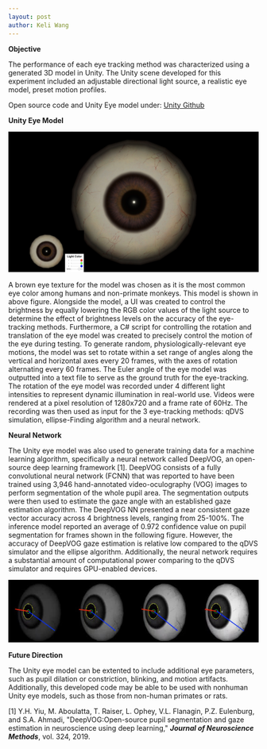 ```yaml
---
layout: post
author: Keli Wang
---
```

**Objective**

The performance of each eye tracking method was characterized using a generated 3D model in Unity. The Unity scene developed for this experiment included an adjustable directional light source, a realistic eye model, preset motion profiles.

Open source code and Unity Eye model under: [Unity Github](https://github.com/keli214/UNITY)

**Unity Eye Model**

![Unity Eye Model](../images/eye_model.png)

A brown eye texture for the model was chosen as it is the most common eye color among humans and non-primate monkeys. This model is shown in above figure. Alongside the model, a UI was created to control the brightness by equally lowering the RGB color values of the light source to determine the effect of brightness levels on the accuracy of the eye-tracking methods. Furthermore, a C# script for controlling the rotation and translation of the eye model was created to precisely control the motion of the eye during testing. To generate random, physiologically-relevant eye motions, the model was set to rotate within a set range of angles along the vertical and horizontal axes every 20 frames, with the axes of rotation alternating every 60 frames. The Euler angle of the eye model was outputted into a text file to serve as the ground truth for the eye-tracking. The rotation of the eye model was recorded under 4 different light intensities to represent dynamic illumination in real-world use. Videos were rendered at a pixel resolution of 1280x720 and a frame rate of 60Hz. The recording was then used as input for the 3 eye-tracking methods: qDVS simulation, ellipse-Finding algorithm and a neural network.

**Neural Network**

The Unity eye model was also used to generate training data for a machine learning algorithm, specifically a neural network called DeepVOG, an open-source deep learning framework [1]. DeepVOG consists of a fully convolutional neural network (FCNN) that was reported to have been trained using 3,946 hand-annotated video-oculography (VOG) images to perform segmentation of the whole pupil area. The segmentation outputs were then used to estimate the gaze angle with an established gaze estimation algorithm. The DeepVOG NN presented a near consistent gaze vector accuracy across 4 brightness levels, ranging from 25-100\%. The inference model reported an average of 0.972 confidence value on pupil segmentation for frames shown in the following figure. However, the accuracy of DeepVOG gaze estimation is relative low compared to the qDVS simulator and the ellipse algorithm. Additionally, the neural network requires a substantial amount of computational power comparing to the qDVS simulator and requires GPU-enabled devices.

![Neural Network](../images/eye_gaze.jpg)

**Future Direction**

The Unity eye model can be extented to include additional eye parameters, such as pupil dilation or constriction, blinking, and motion artifacts. Additionally, this developed code may be able to be used with nonhuman Unity eye models, such as those from non-human primates or rats.

[1] Y.H. Yiu, M. Aboulatta, T. Raiser, L. Ophey, V.L. Flanagin, P.Z. Eulenburg, and S.A. Ahmadi, "DeepVOG:Open-source pupil segmentation and gaze estimation in neuroscience using deep learning," ***Journal of Neuroscience Methods***, vol. 324, 2019.


